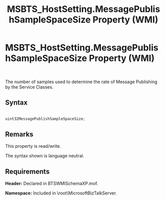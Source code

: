 ﻿---
title: MSBTS_HostSetting.MessagePublishSampleSpaceSize Property (WMI)
TOCTitle: MSBTS_HostSetting.MessagePublishSampleSpaceSize Property (WMI)
ms:assetid: 6662e11b-8eb4-40f7-a90e-0fa1e0070f52
ms:mtpsurl: https://msdn.microsoft.com/library/Aa560542(v=BTS.80)
ms:contentKeyID: 51528562
ms.date: 08/30/2017
mtps_version: v=BTS.80
---

# MSBTS\_HostSetting.MessagePublishSampleSpaceSize Property (WMI)

 

The number of samples used to determine the rate of Message Publishing by the Service Classes.

## Syntax

```C#
  
uint32MessagePublishSampleSpaceSize;  
```

## Remarks

This property is read/write.

The syntax shown is language neutral.

## Requirements

**Header:** Declared in BTSWMISchemaXP.mof.

**Namespace:** Included in \\root\\MicrosoftBizTalkServer.

